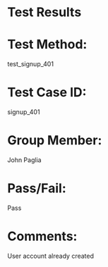 # Test Results

# Test Method:
test_signup_401

# Test Case ID:
signup_401

# Group Member:
John Paglia

# Pass/Fail:
Pass

# Comments:
User account already created